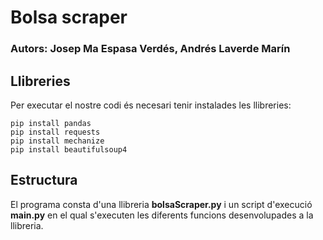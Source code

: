 # Bolsa scraper

### Autors: Josep Ma Espasa Verdés, Andrés Laverde Marín

## Llibreries

Per executar el nostre codi és necesari tenir instalades les llibreries:

```
pip install pandas
pip install requests
pip install mechanize
pip install beautifulsoup4
```

## Estructura

El programa consta d'una llibreria **bolsaScraper.py** i un script d'execució **main.py** en el qual s'executen les diferents funcions desenvolupades a la llibreria.

